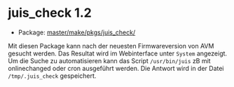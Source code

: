 # juis_check 1.2
 - Package: [master/make/pkgs/juis_check/](https://github.com/Freetz-NG/freetz-ng/tree/master/make/pkgs/juis_check/)

Mit diesen Package kann nach der neuesten Firmwareversion von AVM gesucht werden. Das Resultat wird im Webinterface unter `System` angezeigt.<br>
Um die Suche zu automatisieren kann das Script `/usr/bin/juis` zB mit onlinechanged oder cron ausgeführt werden.
Die Antwort wird in der Datei `/tmp/.juis_check` gespeichert.

